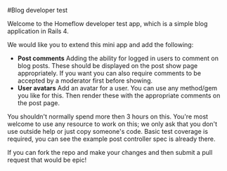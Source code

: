 #Blog developer test

Welcome to the Homeflow developer test app, which is a simple blog application in Rails 4.

We would like you to extend this mini app and add the following:

-	**Post comments** Adding the ability for logged in users to comment on blog posts. These should be displayed on the post show page appropriately. If you want you can also require comments to be accepted by a moderator first before showing.
-	**User avatars** Add an avatar for a user. You can use any method/gem you like for this. Then render these with the appropriate comments on the post page.

You shouldn't normally spend more then 3 hours on this. You're most welcome to use any resource to work on this; we only ask that you don't use outside help or just copy someone's code. Basic test coverage is required, you can see the example post controller spec is already there.

If you can fork the repo and make your changes and then submit a pull request that would be epic!
